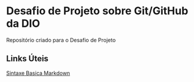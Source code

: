 # Desafio de Projeto sobre Git/GitHub da DIO
Repositório criado para o Desafio de Projeto


## Links Úteis
[Sintaxe Basica Markdown](https://www.markdownguide.org/basic-synyax/)
